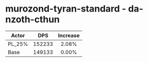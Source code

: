 # murozond-tyran-standard - da-nzoth-cthun
| Actor | DPS | Increase |
|---|:---:|:---:|
|PL_25%|152233|2.08%|
|Base|149133|0.00%|
